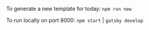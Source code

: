 To generate a new template for today: `npm run new`

To run locally on port 8000: `npm start` | `gatsby develop`
